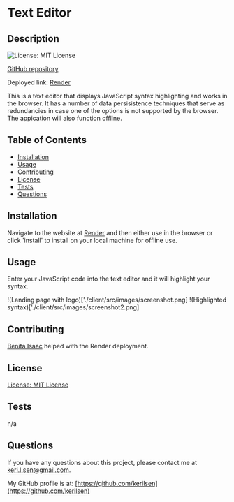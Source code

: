 # Text Editor

  ## Description

  ![License: MIT License](https://img.shields.io/badge/License-MIT-yellow.svg)

  [GitHub repository](https://github.com/kerilsen/text-editor)

  Deployed link: [Render](https://text-editor-innl.onrender.com)

  This is a text editor that displays JavaScript syntax highlighting and works in the browser. It has a number of data persisistence techniques that serve as redundancies in case one of the options is not supported by the browser. The appication will also function offline.
  
  ## Table of Contents
  - [Installation](#installation)
  - [Usage](#usage)
  - [Contributing](#contributing)
  - [License](#license)
  - [Tests](#tests)
  - [Questions](#questions)

  ## Installation

  Navigate to the website at [Render](https://text-editor-innl.onrender.com) and then either use in the browser or click 'install' to install on your local machine for offline use.

  ## Usage

  Enter your JavaScript code into the text editor and it will highlight your syntax.

  !(Landing page with logo)['./client/src/images/screenshot.png]
  !(Highlighted syntax)['./client/src/images/screenshot2.png]

  ## Contributing

  [Benita Isaac](https://github.com/benitaisaac) helped with the Render deployment.

  ## License

  [License: MIT License](https://opensource.org/licenses/MIT)

  ## Tests

  n/a

  ## Questions

  If you have any questions about this project, please contact me at keri.l.sen@gmail.com.

  My GitHub profile is at: [https://github.com/kerilsen](https://github.com/kerilsen)
